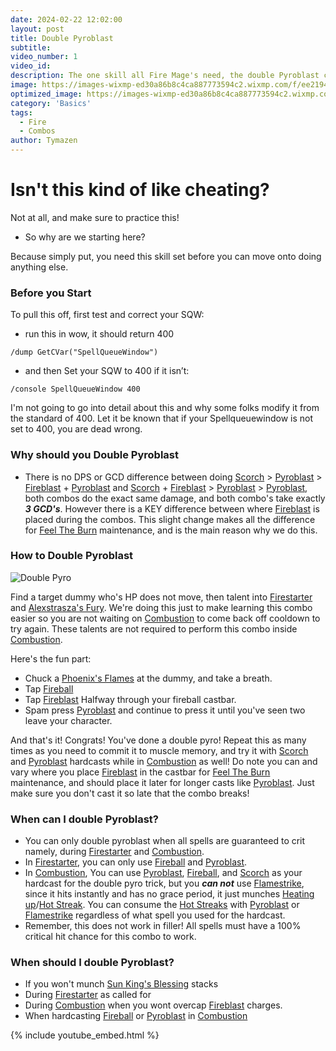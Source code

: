 ```yaml
---
date: 2024-02-22 12:02:00
layout: post
title: Double Pyroblast
subtitle:
video_number: 1
video_id:
description: The one skill all Fire Mage's need, the double Pyroblast combo!
image: https://images-wixmp-ed30a86b8c4ca887773594c2.wixmp.com/f/ee219434-7993-43a9-98d6-238ee165ae53/dg14y9j-9251f2c3-f118-4dd5-a8fb-55c367d61105.png/v1/fill/w_894,h_894,q_70,strp/fire_mage_35_by_byanel_dg14y9j-pre.jpg?token=eyJ0eXAiOiJKV1QiLCJhbGciOiJIUzI1NiJ9.eyJzdWIiOiJ1cm46YXBwOjdlMGQxODg5ODIyNjQzNzNhNWYwZDQxNWVhMGQyNmUwIiwiaXNzIjoidXJuOmFwcDo3ZTBkMTg4OTgyMjY0MzczYTVmMGQ0MTVlYTBkMjZlMCIsIm9iaiI6W1t7ImhlaWdodCI6Ijw9MTAyNCIsInBhdGgiOiJcL2ZcL2VlMjE5NDM0LTc5OTMtNDNhOS05OGQ2LTIzOGVlMTY1YWU1M1wvZGcxNHk5ai05MjUxZjJjMy1mMTE4LTRkZDUtYThmYi01NWMzNjdkNjExMDUucG5nIiwid2lkdGgiOiI8PTEwMjQifV1dLCJhdWQiOlsidXJuOnNlcnZpY2U6aW1hZ2Uub3BlcmF0aW9ucyJdfQ.o3R-DQ5ikCIj1CDCTIomFyPkyxiYzsZVzaMNJi9Kepk
optimized_image: https://images-wixmp-ed30a86b8c4ca887773594c2.wixmp.com/f/ee219434-7993-43a9-98d6-238ee165ae53/dg14y9j-9251f2c3-f118-4dd5-a8fb-55c367d61105.png/v1/fill/w_894,h_894,q_70,strp/fire_mage_35_by_byanel_dg14y9j-pre.jpg?token=eyJ0eXAiOiJKV1QiLCJhbGciOiJIUzI1NiJ9.eyJzdWIiOiJ1cm46YXBwOjdlMGQxODg5ODIyNjQzNzNhNWYwZDQxNWVhMGQyNmUwIiwiaXNzIjoidXJuOmFwcDo3ZTBkMTg4OTgyMjY0MzczYTVmMGQ0MTVlYTBkMjZlMCIsIm9iaiI6W1t7ImhlaWdodCI6Ijw9MTAyNCIsInBhdGgiOiJcL2ZcL2VlMjE5NDM0LTc5OTMtNDNhOS05OGQ2LTIzOGVlMTY1YWU1M1wvZGcxNHk5ai05MjUxZjJjMy1mMTE4LTRkZDUtYThmYi01NWMzNjdkNjExMDUucG5nIiwid2lkdGgiOiI8PTEwMjQifV1dLCJhdWQiOlsidXJuOnNlcnZpY2U6aW1hZ2Uub3BlcmF0aW9ucyJdfQ.o3R-DQ5ikCIj1CDCTIomFyPkyxiYzsZVzaMNJi9Kepk
category: 'Basics'
tags:
  - Fire
  - Combos
author: Tymazen
---
```

# Isn't this kind of like cheating?
Not at all, and make sure to practice this!

- So why are we starting here?

Because simply put, you need this skill set before you can move onto doing anything else.

### **Before you Start**

To pull this off, first test and correct your SQW:
- run this in wow, it should return 400

```/dump GetCVar("SpellQueueWindow")```

- and then Set your SQW to 400 if it isn’t:

```/console SpellQueueWindow 400```

I'm not going to go into detail about this and why some folks modify it from the standard of 400. Let it be known that if your Spellqueuewindow is not set to 400, you are dead wrong.

### **Why should you Double Pyroblast**

- There is no DPS or GCD difference between doing [Scorch](https://www.wowhead.com/spell=2948/scorch) > [Pyroblast](https://www.wowhead.com/spell=11366/pyroblast) > [Fireblast](https://www.wowhead.com/spell=108853/fire-blast) + [Pyroblast](https://www.wowhead.com/spell=11366/pyroblast) and [Scorch](https://www.wowhead.com/spell=2948/scorch) + [Fireblast](https://www.wowhead.com/spell=108853/fire-blast) > [Pyroblast](https://www.wowhead.com/spell=11366/pyroblast) > [Pyroblast](https://www.wowhead.com/spell=11366/pyroblast), both combos do the exact same damage, and both combo's take exactly _**3 GCD's**_. However there is a KEY difference between where [Fireblast](https://www.wowhead.com/spell=108853/fire-blast) is placed during the combos. This slight change makes all the difference for [Feel The Burn](https://www.wowhead.com/spell=383391/feel-the-burn) maintenance, and is the main reason why we do this.

### **How to Double Pyroblast**
![Double Pyro](https://github.com/Tymazen/images/assets/67207109/1ccb7f18-7a63-44ed-acb1-527b1b412f86)

Find a target dummy who's HP does not move, then talent into [Firestarter](https://www.wowhead.com/spell=205026/firestarter) and [Alexstrasza's Fury](https://www.wowhead.com/spell=235870/alexstraszas-fury). We're doing this just to make learning this combo easier so you are not waiting on [Combustion](https://www.wowhead.com/spell=190319/combustion) to come back off cooldown to try again. These talents are not required to perform this combo inside [Combustion](https://www.wowhead.com/spell=190319/combustion).

Here's the fun part:
- Chuck a [Phoenix's Flames](https://www.wowhead.com/spell=194466/phoenixs-flames) at the dummy, and take a breath.
- Tap [Fireball](https://www.wowhead.com/spell=133/fireball)
- Tap [Fireblast](https://www.wowhead.com/spell=108853/fire-blast) Halfway through your fireball castbar.
- Spam press [Pyroblast](https://www.wowhead.com/spell=11366/pyroblast) and continue to press it until you've seen two leave your character.

And that's it! Congrats! You've done a double pyro! Repeat this as many times as you need to commit it to muscle memory, and try it with [Scorch](https://www.wowhead.com/spell=2948/scorch) and [Pyroblast](https://www.wowhead.com/spell=11366/pyroblast) hardcasts while in [Combustion](https://www.wowhead.com/spell=190319/combustion) as well! Do note you can and vary where you place [Fireblast](https://www.wowhead.com/spell=108853/fire-blast) in the castbar for [Feel The Burn](https://www.wowhead.com/spell=383391/feel-the-burn) maintenance, and should place it later for longer casts like [Pyroblast](https://www.wowhead.com/spell=11366/pyroblast). Just make sure you don't cast it so late that the combo breaks!

### **When can I double Pyroblast?**
- You can only double pyroblast when all spells are guaranteed to crit namely, during [Firestarter](https://www.wowhead.com/spell=205026/firestarter) and [Combustion](https://www.wowhead.com/spell=190319/combustion).
- In [Firestarter](https://www.wowhead.com/spell=205026/firestarter), you can only use [Fireball](https://www.wowhead.com/spell=133/fireball) and [Pyroblast](https://www.wowhead.com/spell=11366/pyroblast).
- In [Combustion](https://www.wowhead.com/spell=190319/combustion), You can use [Pyroblast](https://www.wowhead.com/spell=11366/pyroblast), [Fireball](https://www.wowhead.com/spell=133/fireball), and [Scorch](https://www.wowhead.com/spell=2948/scorch) as your hardcast for the double pyro trick, but you _**can not**_ use [Flamestrike](https://www.wowhead.com/spell=2120/flamestrike), since it hits instantly and has no grace period, it just munches [Heating up](https://www.wowhead.com/spell=48107/heating-up)/[Hot Streak](https://www.wowhead.com/spell=48107/heating-up). You can consume the [Hot Streaks](https://www.wowhead.com/spell=48107/heating-up) with [Pyroblast](https://www.wowhead.com/spell=11366/pyroblast) or [Flamestrike](https://www.wowhead.com/spell=2120/flamestrike) regardless of what spell you used for the hardcast.
- Remember, this does not work in filler! All spells must have a 100% critical hit chance for this combo to work.

### **When should I double Pyroblast?**
- If you won't munch [Sun King's Blessing](https://www.wowhead.com/spell=383886/sun-kings-blessing) stacks
- During [Firestarter](https://www.wowhead.com/spell=205026/firestarter) as called for
- During [Combustion](https://www.wowhead.com/spell=190319/combustion) when you wont overcap [Fireblast](https://www.wowhead.com/spell=108853/fire-blast) charges.
- When hardcasting [Fireball](https://www.wowhead.com/spell=133/fireball) or [Pyroblast]((https://www.wowhead.com/spell=11366/pyroblast)) in [Combustion](https://www.wowhead.com/spell=190319/combustion)

{% include youtube_embed.html %}
